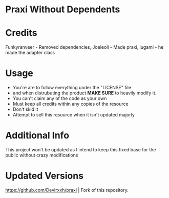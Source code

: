# Praxi Without Dependents

# Credits
Funkyranveer - Removed dependencies, Joeleoli - Made praxi, lugami - he made the adapter class 

# Usage
- You're are to follow everything under the "LICENSE" file
- and when distrubuting the product **MAKE SURE** to heavily modify it.
- You can't claim any of the code as your own
- Must keep all credits within any copies of the resource
- Don't skid it
- Attempt to sell this resource when it isn't updated majorly

# Additional Info
This project won't be updated as I intend to keep this fixed base for the public without crazy modifications

# Updated Versions
https://github.com/Devlrxxh/praxi | Fork of this repository.



